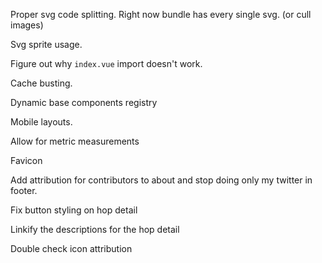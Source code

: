 Proper svg code splitting. Right now bundle has every single svg. (or cull images)

Svg sprite usage.

Figure out why `index.vue` import doesn't work.

Cache busting.

Dynamic base components registry


Mobile layouts.

Allow for metric measurements

Favicon


Add attribution for contributors to about and stop doing only my twitter in footer.

Fix button styling on hop detail

Linkify the descriptions for the hop detail

Double check icon attribution
